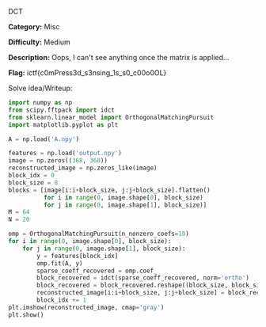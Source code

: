 DCT

**Category:** Misc

**Difficulty:** Medium

**Description:** Oops, I can't see anything once the matrix is applied...

**Flag:** ictf{c0mPress3d_s3nsing_1s_s0_c00o0OL}


Solve idea/Writeup: 

```python
import numpy as np
from scipy.fftpack import idct
from sklearn.linear_model import OrthogonalMatchingPursuit
import matplotlib.pyplot as plt

A = np.load('A.npy')

features = np.load('output.npy')
image = np.zeros((368, 368))
reconstructed_image = np.zeros_like(image)
block_idx = 0
block_size = 8
blocks = [image[i:i+block_size, j:j+block_size].flatten() 
          for i in range(0, image.shape[0], block_size) 
          for j in range(0, image.shape[1], block_size)]
M = 64
N = 20

omp = OrthogonalMatchingPursuit(n_nonzero_coefs=10)
for i in range(0, image.shape[0], block_size):
    for j in range(0, image.shape[1], block_size):
        y = features[block_idx]
        omp.fit(A, y)
        sparse_coeff_recovered = omp.coef_
        block_recovered = idct(sparse_coeff_recovered, norm='ortho')
        block_recovered = block_recovered.reshape((block_size, block_size))
        reconstructed_image[i:i+block_size, j:j+block_size] = block_recovered
        block_idx += 1
plt.imshow(reconstructed_image, cmap='gray')
plt.show()
```
